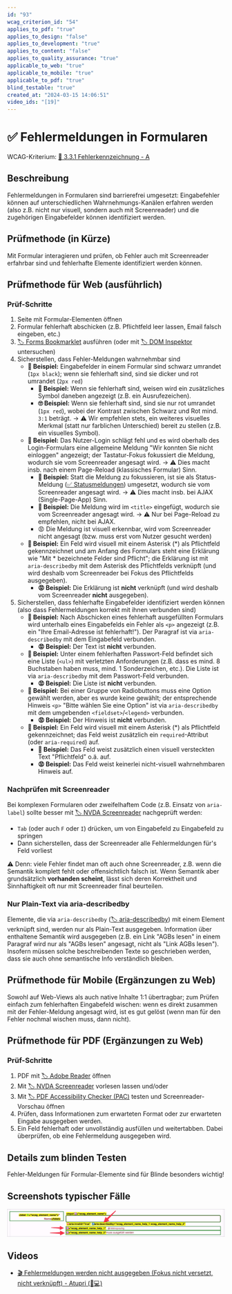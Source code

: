 ```yaml
---
id: "93"
wcag_criterion_id: "54"
applies_to_pdf: "true"
applies_to_design: "false"
applies_to_development: "true"
applies_to_content: "false"
applies_to_quality_assurance: "true"
applicable_to_web: "true"
applicable_to_mobile: "true"
applicable_to_pdf: "true"
blind_testable: "true"
created_at: "2024-03-15 14:06:51"
video_ids: "[19]"
---
```


# ✅ Fehlermeldungen in Formularen

WCAG-Kriterium: [📜 3.3.1 Fehlerkennzeichnung - A](..)

## Beschreibung

Fehlermeldungen in Formularen sind barrierefrei umgesetzt: Eingabefehler können auf unterschiedlichen Wahrnehmungs-Kanälen erfahren werden (also z.B. nicht nur visuell, sondern auch mit Screenreader) und die zugehörigen Eingabefelder können identifiziert werden.

## Prüfmethode (in Kürze)

Mit Formular interagieren und prüfen, ob Fehler auch mit Screenreader erfahrbar sind und fehlerhafte Elemente identifiziert werden können.

## Prüfmethode für Web (ausführlich)

### Prüf-Schritte

1. Seite mit Formular-Elementen öffnen
1. Formular fehlerhaft abschicken (z.B. Pflichtfeld leer lassen, Email falsch eingeben, etc.)
1. [🏷️ Forms Bookmarklet](/de/tags/forms-bookmarklet) ausführen (oder mit [🏷️ DOM Inspektor](/de/tags/dom-inspektor) untersuchen)
1. Sicherstellen, dass Fehler-Meldungen wahrnehmbar sind
    - **🙂 Beispiel:** Eingabefelder in einem Formular sind schwarz umrandet (`1px black`); wenn sie fehlerhaft sind, sind sie dicker und rot umrandet (`2px red`)
        - **🙂 Beispiel:** Wenn sie fehlerhaft sind, weisen wird ein zusätzliches Symbol daneben angezeigt (z.B. ein Ausrufezeichen).
        - **🙄 Beispiel:** Wenn sie fehlerhaft sind, sind sie nur rot umrandet (`1px red`), wobei der Kontrast zwischen Schwarz und Rot mind. `3:1` beträgt. → ⚠️ Wir empfehlen stets, ein weiteres visuelles Merkmal (statt nur farblichen Unterschied) bereit zu stellen (z.B. ein visuelles Symbol).
    - **🙂 Beispiel:** Das Nutzer-Login schlägt fehl und es wird oberhalb des Login-Formulars eine allgemeine Meldung "Wir konnten Sie nicht einloggen" angezeigt; der Tastatur-Fokus fokussiert die Meldung, wodurch sie vom Screenreader angesagt wird. → ⚠️ Dies macht insb. nach einem Page-Reload (klassisches Formular) Sinn.
        - **🙂 Beispiel:** Statt die Meldung zu fokussieren, ist sie als Status-Meldung ([✅ Statusmeldungen](/de/wcag/4.1.3-statusmeldungen/statusmeldungen)) umgesetzt, wodurch sie vom Screenreader angesagt wird. → ⚠️ Dies macht insb. bei AJAX (Single-Page-App) Sinn.
        - **🙂 Beispiel:** Die Meldung wird im `<title>` eingefügt, wodurch sie vom Screenreader angesagt wird. → ⚠️ Nur bei Page-Reload zu empfehlen, nicht bei AJAX.
        - 😡 Die Meldung ist visuell erkennbar, wird vom Screenreader nicht angesagt (bzw. muss erst vom Nutzer gesucht werden)
    - **🙂 Beispiel:** Ein Feld wird visuell mit einem Asterisk (*) als Pflichtfeld gekennzeichnet und am Anfang des Formulars steht eine Erklärung wie "Mit * bezeichnete Felder sind Pflicht"; die Erklärung ist mit `aria-describedby` mit dem Asterisk des Pflichtfelds verknüpft (und wird deshalb vom Screenreader bei Fokus des Pflichtfelds ausgegeben).
        - **😡 Beispiel:** Die Erklärung ist **nicht** verknüpft (und wird deshalb vom Screenreader **nicht** ausgegeben).
1. Sicherstellen, dass fehlerhafte Eingabefelder identifiziert werden können (also dass Fehlermeldungen korrekt mit ihnen verbunden sind)
    - **🙂 Beispiel:** Nach Abschicken eines fehlerhaft ausgefüllten Formulars wird unterhalb eines Eingabefelds ein Fehler als `<p>` angezeigt (z.B. ein "Ihre Email-Adresse ist fehlerhaft!"). Der Paragraf ist via `aria-describedby` mit dem Eingabefeld verbunden.
        - **😡 Beispiel:** Der Text ist **nicht** verbunden.
    - **🙂 Beispiel:** Unter einem fehlerhaften Passwort-Feld befindet sich eine Liste (`<ul>`) mit verletzten Anforderungen (z.B. dass es mind. 8 Buchstaben haben muss, mind. 1 Sonderzeichen, etc.). Die Liste ist via `aria-describedby` mit dem Passwort-Feld verbunden.
        - **😡 Beispiel:** Die Liste ist **nicht** verbunden.
    - **🙂 Beispiel:** Bei einer Gruppe von Radiobuttons muss eine Option gewählt werden, aber es wurde keine gewählt; der entsprechende Hinweis `<p>` "Bitte wählen Sie eine Option" ist via `aria-describedby` mit dem umgebenden `<fieldset>`/`<legend>` verbunden.
        - **😡 Beispiel:** Der Hinweis ist **nicht** verbunden.
    - **🙂 Beispiel:** Ein Feld wird visuell mit einem Asterisk (*) als Pflichtfeld gekennzeichnet; das Feld weist zusätzlich ein `required`-Attribut (oder `aria-required`) auf.
        - **🙂 Beispiel:** Das Feld weist zusätzlich einen visuell versteckten Text "Pflichtfeld" o.ä. auf.
        - **😡 Beispiel:** Das Feld weist keinerlei nicht-visuell wahrnehmbaren Hinweis auf.

### Nachprüfen mit Screenreader

Bei komplexen Formularen oder zweifelhaftem Code (z.B. Einsatz von `aria-label`) sollte besser mit [🏷️ NVDA Screenreader](/de/tags/nvda-screenreader) nachgeprüft werden:

- `Tab` (oder auch `F` oder `I`) drücken, um von Eingabefeld zu Eingabefeld zu springen
- Dann sicherstellen, dass der Screenreader alle Fehlermeldungen für's Feld vorliest

⚠️ Denn: viele Fehler findet man oft auch ohne Screenreader, z.B. wenn die Semantik komplett fehlt oder offensichtlich falsch ist. Wenn Semantik aber grundsätzlich **vorhanden scheint**, lässt sich deren Korrektheit und Sinnhaftigkeit oft nur mit Screenreader final beurteilen.

### Nur Plain-Text via aria-describedby

Elemente, die via `aria-describedby` ([🏷️ aria-describedby](/de/tags/aria-describedby)) mit einem Element verknüpft sind, werden nur als Plain-Text ausgegeben. Information über enthaltene Semantik wird ausgegeben (z.B. ein Link "AGBs lesen" in einem Paragraf wird nur als "AGBs lesen" angesagt, nicht als "Link AGBs lesen"). Insofern müssen solche beschreibenden Texte so geschrieben werden, dass sie auch ohne semantische Info verständlich bleiben.

## Prüfmethode für Mobile (Ergänzungen zu Web)

Sowohl auf Web-Views als auch native Inhalte 1:1 übertragbar; zum Prüfen einfach zum fehlerhaften Eingabefeld wischen: wenn es direkt zusammen mit der Fehler-Meldung angesagt wird, ist es gut gelöst (wenn man für den Fehler nochmal wischen muss, dann nicht).

## Prüfmethode für PDF (Ergänzungen zu Web)

### Prüf-Schritte
1. PDF mit [🏷️ Adobe Reader](/de/tags/adobe-reader) öffnen
1. Mit [🏷️ NVDA Screenreader](/de/tags/nvda-screenreader) vorlesen lassen und/oder
1. Mit [🏷️ PDF Accessibility Checker (PAC)](/de/tags/pdf-accessibility-checker-pac) testen und Screenreader-Vorschau öffnen
1. Prüfen, dass Informationen zum erwarteten Format oder zur erwarteten Eingabe ausgegeben werden.
1. Ein Feld fehlerhaft oder unvollständig ausfüllen und weitertabben. Dabei überprüfen, ob eine Fehlermeldung ausgegeben wird.

## Details zum blinden Testen

Fehler-Meldungen für Formular-Elemente sind für Blinde besonders wichtig!

## Screenshots typischer Fälle

![Fehlermeldungen in A4AA](images/fehlermeldungen-in-a4aa.png)

## Videos

- [🎬 Fehlermeldungen werden nicht ausgegeben (Fokus nicht versetzt, nicht verknüpft) - Atupri (🚨💻)](/de/videos/fehlermeldungen-werden-nicht-ausgegeben-fokus-nicht-versetzt-nicht-verknuepft-atupri)
